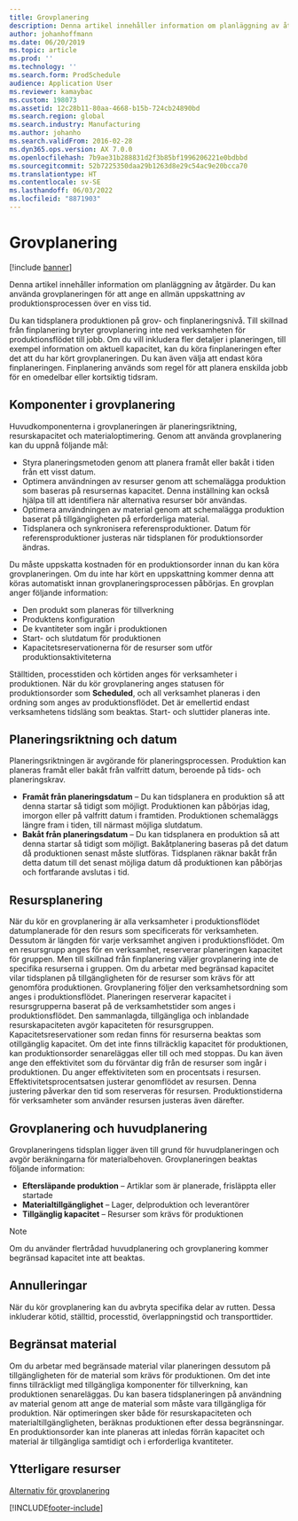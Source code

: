 ```yaml
---
title: Grovplanering
description: Denna artikel innehåller information om planläggning av åtgärder. Du kan använda grovplaneringen för att ange en allmän uppskattning av produktionsprocessen över en viss tid.
author: johanhoffmann
ms.date: 06/20/2019
ms.topic: article
ms.prod: ''
ms.technology: ''
ms.search.form: ProdSchedule
audience: Application User
ms.reviewer: kamaybac
ms.custom: 198073
ms.assetid: 12c28b11-80aa-4668-b15b-724cb24890bd
ms.search.region: global
ms.search.industry: Manufacturing
ms.author: johanho
ms.search.validFrom: 2016-02-28
ms.dyn365.ops.version: AX 7.0.0
ms.openlocfilehash: 7b9ae31b288831d2f3b85bf1996206221e0bdbbd
ms.sourcegitcommit: 52b7225350daa29b1263d8e29c54ac9e20bcca70
ms.translationtype: HT
ms.contentlocale: sv-SE
ms.lasthandoff: 06/03/2022
ms.locfileid: "8871903"
---
```

# <a name="operations-scheduling"></a>Grovplanering

[!include [banner](../includes/banner.md)]

Denna artikel innehåller information om planläggning av åtgärder. Du kan använda grovplaneringen för att ange en allmän uppskattning av produktionsprocessen över en viss tid.

Du kan tidsplanera produktionen på grov- och finplaneringsnivå. Till skillnad från finplanering bryter grovplanering inte ned verksamheten för produktionsflödet till jobb. Om du vill inkludera fler detaljer i planeringen, till exempel information om aktuell kapacitet, kan du köra finplaneringen efter det att du har kört grovplaneringen. Du kan även välja att endast köra finplaneringen. Finplanering används som regel för att planera enskilda jobb för en omedelbar eller kortsiktig tidsram.

## <a name="components-of-operations-scheduling"></a>Komponenter i grovplanering
Huvudkomponenterna i grovplaneringen är planeringsriktning, resurskapacitet och materialoptimering. Genom att använda grovplanering kan du uppnå följande mål:

-   Styra planeringsmetoden genom att planera framåt eller bakåt i tiden från ett visst datum.
-   Optimera användningen av resurser genom att schemalägga produktion som baseras på resursernas kapacitet. Denna inställning kan också hjälpa till att identifiera när alternativa resurser bör användas.
-   Optimera användningen av material genom att schemalägga produktion baserat på tillgängligheten på erforderliga material.
-   Tidsplanera och synkronisera referensproduktioner. Datum för referensproduktioner justeras när tidsplanen för produktionsorder ändras.

Du måste uppskatta kostnaden för en produktionsorder innan du kan köra grovplaneringen. Om du inte har kört en uppskattning kommer denna att köras automatiskt innan grovplaneringsprocessen påbörjas. En grovplan anger följande information:

-   Den produkt som planeras för tillverkning
-   Produktens konfiguration
-   De kvantiteter som ingår i produktionen
-   Start- och slutdatum för produktionen
-   Kapacitetsreservationerna för de resurser som utför produktionsaktiviteterna

Ställtiden, processtiden och körtiden anges för verksamheter i produktionen. När du kör grovplanering anges statusen för produktionsorder som **Scheduled**, och all verksamhet planeras i den ordning som anges av produktionsflödet. Det är emellertid endast verksamhetens tidsläng som beaktas. Start- och sluttider planeras inte.

## <a name="scheduling-direction-and-date"></a>Planeringsriktning och datum
Planeringsriktningen är avgörande för planeringsprocessen. Produktion kan planeras framåt eller bakåt från valfritt datum, beroende på tids- och planeringskrav.

-   **Framåt från planeringsdatum** – Du kan tidsplanera en produktion så att denna startar så tidigt som möjligt. Produktionen kan påbörjas idag, imorgon eller på valfritt datum i framtiden. Produktionen schemaläggs längre fram i tiden, till närmast möjliga slutdatum.
-   **Bakåt från planeringsdatum** – Du kan tidsplanera en produktion så att denna startar så tidigt som möjligt. Bakåtplanering baseras på det datum då produktionen senast måste slutföras. Tidsplanen räknar bakåt från detta datum till det senast möjliga datum då produktionen kan påbörjas och fortfarande avslutas i tid.

## <a name="resource-scheduling"></a>Resursplanering
När du kör en grovplanering är alla verksamheter i produktionsflödet datumplanerade för den resurs som specificerats för verksamheten. Dessutom är längden för varje verksamhet angiven i produktionsflödet. Om en resursgrupp anges för en verksamhet, reserverar planeringen kapacitet för gruppen. Men till skillnad från finplanering väljer grovplanering inte de specifika resurserna i gruppen. Om du arbetar med begränsad kapacitet vilar tidsplanen på tillgängligheten för de resurser som krävs för att genomföra produktionen. Grovplanering följer den verksamhetsordning som anges i produktionsflödet. Planeringen reserverar kapacitet i resursgrupperna baserat på de verksamhetstider som anges i produktionsflödet. Den sammanlagda, tillgängliga och inblandade resurskapaciteten avgör kapaciteten för resursgruppen. Kapacitetsreservationer som redan finns för resurserna beaktas som otillgänglig kapacitet. Om det inte finns tillräcklig kapacitet för produktionen, kan produktionsorder senareläggas eller till och med stoppas. Du kan även ange den effektivitet som du förväntar dig från de resurser som ingår i produktionen. Du anger effektiviteten som en procentsats i resursen. Effektivitetsprocentsatsen justerar genomflödet av resursen. Denna justering påverkar den tid som reserveras för resursen. Produktionstiderna för verksamheter som använder resursen justeras även därefter.

## <a name="operations-scheduling-and-master-planning"></a>Grovplanering och huvudplanering
Grovplaneringens tidsplan ligger även till grund för huvudplaneringen och avgör beräkningarna för materialbehoven. Grovplaneringen beaktas följande information:

-   **Eftersläpande produktion** – Artiklar som är planerade, frisläppta eller startade
-   **Materialtillgänglighet** – Lager, delproduktion och leverantörer
-   **Tillgänglig kapacitet** – Resurser som krävs för produktionen

> [!NOTE]
> Om du använder flertrådad huvudplanering och grovplanering kommer begränsad kapacitet inte att beaktas. 

## <a name="cancellations"></a>Annulleringar
När du kör grovplanering kan du avbryta specifika delar av rutten. Dessa inkluderar kötid, ställtid, processtid, överlappningstid och transporttider.

## <a name="finite-materials"></a>Begränsat material
Om du arbetar med begränsade material vilar planeringen dessutom på tillgängligheten för de material som krävs för produktionen. Om det inte finns tillräckligt med tillgängliga komponenter för tillverkning, kan produktionen senareläggas. Du kan basera tidsplaneringen på användning av material genom att ange de material som måste vara tillgängliga för produktion. När optimeringen sker både för resurskapaciteten och materialtillgängligheten, beräknas produktionen efter dessa begränsningar. En produktionsorder kan inte planeras att inledas förrän kapacitet och material är tillgängliga samtidigt och i erforderliga kvantiteter.

## <a name="additional-resources"></a>Ytterligare resurser

[Alternativ för grovplanering](operation-scheduling-options.md)





[!INCLUDE[footer-include](../../includes/footer-banner.md)]